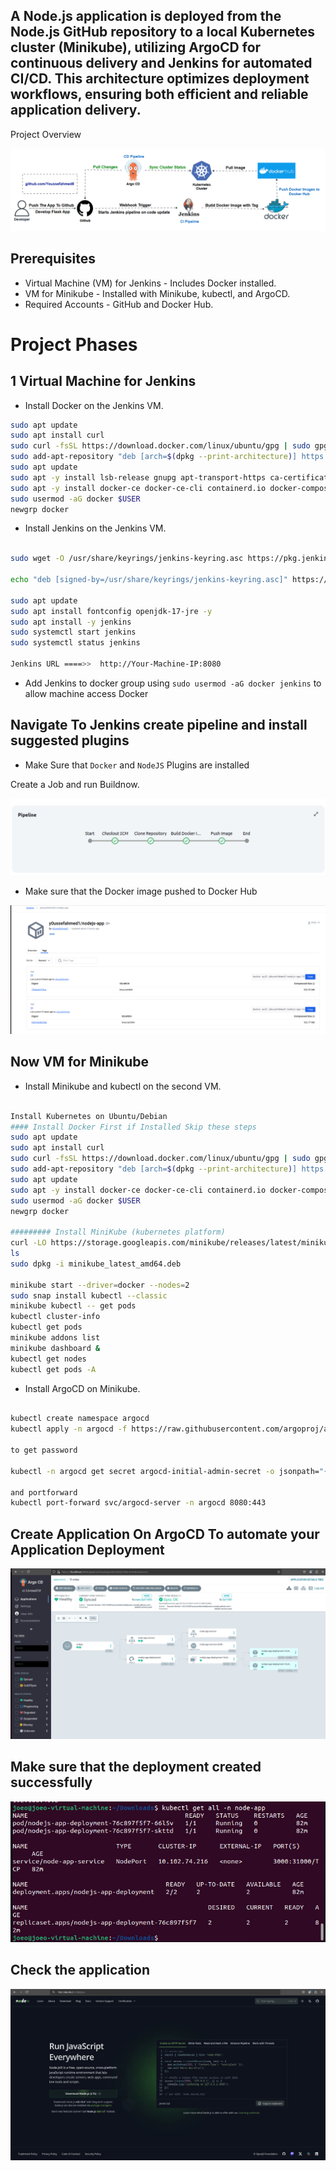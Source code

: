 ## A Node.js application is deployed from the Node.js GitHub repository to a local Kubernetes cluster (Minikube), utilizing ArgoCD for continuous delivery and Jenkins for automated CI/CD. This architecture optimizes deployment workflows, ensuring both efficient and reliable application delivery.

Project Overview

![alt text](<Animation.gif>)

## Prerequisites

- Virtual Machine (VM) for Jenkins - Includes Docker installed.
- VM for Minikube - Installed with Minikube, kubectl, and ArgoCD.
- Required Accounts - GitHub and Docker Hub.

# Project Phases

## 1 Virtual Machine for Jenkins

- Install Docker on the Jenkins VM.

```bash
sudo apt update
sudo apt install curl
sudo curl -fsSL https://download.docker.com/linux/ubuntu/gpg | sudo gpg --dearmor -o /etc/apt/trusted.gpg.d/docker.gpg
sudo add-apt-repository "deb [arch=$(dpkg --print-architecture)] https://download.docker.com/linux/ubuntu $(lsb_release -cs) stable"
sudo apt update
sudo apt -y install lsb-release gnupg apt-transport-https ca-certificates curl software-properties-common
sudo apt -y install docker-ce docker-ce-cli containerd.io docker-compose-plugin docker-registry
sudo usermod -aG docker $USER
newgrp docker

```

- Install Jenkins on the Jenkins VM.

```bash

sudo wget -O /usr/share/keyrings/jenkins-keyring.asc https://pkg.jenkins.io/debian-stable/jenkins.io-2023.key

echo "deb [signed-by=/usr/share/keyrings/jenkins-keyring.asc]" https://pkg.jenkins.io/debian-stable binary/ | sudo tee /etc/apt/sources.list.d/jenkins.list > /dev/null

sudo apt update
sudo apt install fontconfig openjdk-17-jre -y
sudo apt install -y jenkins
sudo systemctl start jenkins
sudo systemctl status jenkins

Jenkins URL ====>>  http://Your-Machine-IP:8080

```

- Add Jenkins to docker group using `sudo usermod -aG docker jenkins` to allow machine access Docker

## Navigate To Jenkins create pipeline and install suggested plugins 
- Make Sure that `Docker` and `NodeJS` Plugins are installed

Create a Job and run Buildnow.

![alt text](<image 1.jpeg>)

- Make sure that the Docker image pushed to Docker Hub

![alt text](image.png)

## Now VM for Minikube

- Install Minikube and kubectl on the second VM.

```bash

Install Kubernetes on Ubuntu/Debian 
#### Install Docker First if Installed Skip these steps
sudo apt update
sudo apt install curl
sudo curl -fsSL https://download.docker.com/linux/ubuntu/gpg | sudo gpg --dearmor -o /etc/apt/trusted.gpg.d/docker.gpg
sudo add-apt-repository "deb [arch=$(dpkg --print-architecture)] https://download.docker.com/linux/ubuntu $(lsb_release -cs) stable"
sudo apt update
sudo apt -y install docker-ce docker-ce-cli containerd.io docker-compose-plugin docker-registry 
sudo usermod -aG docker $USER
newgrp docker

######### Install MiniKube (kubernetes platform)
curl -LO https://storage.googleapis.com/minikube/releases/latest/minikube_latest_amd64.deb
ls
sudo dpkg -i minikube_latest_amd64.deb

minikube start --driver=docker --nodes=2
sudo snap install kubectl --classic
minikube kubectl -- get pods
kubectl cluster-info
kubectl get pods
minikube addons list
minikube dashboard &
kubectl get nodes
kubectl get pods -A

```

- Install ArgoCD on Minikube.

```bash

kubectl create namespace argocd
kubectl apply -n argocd -f https://raw.githubusercontent.com/argoproj/argo-cd/stable/manifests/install.yaml

to get password

kubectl -n argocd get secret argocd-initial-admin-secret -o jsonpath="{.data.password}" | base64 -d; echo

and portforward
kubectl port-forward svc/argocd-server -n argocd 8080:443

```

## Create Application On ArgoCD To automate your Application Deployment

![alt text](Image2.jpeg)

## Make sure that the deployment created successfully

![alt text](<Image 3.jpeg>)

## Check the application 

![alt text](<Image 4.jpeg>)